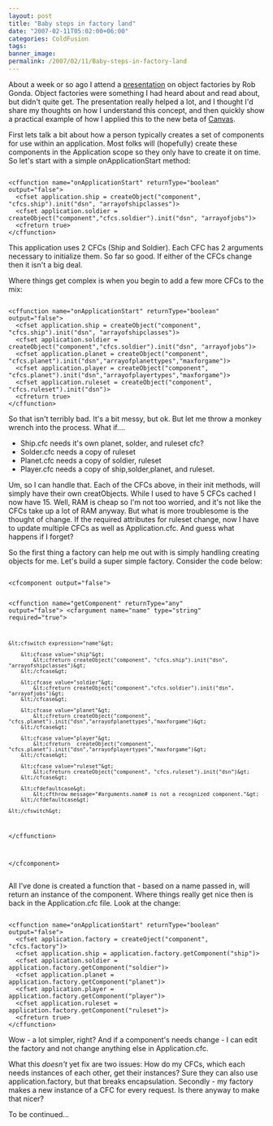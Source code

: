 ```yaml
---
layout: post
title: "Baby steps in factory land"
date: "2007-02-11T05:02:00+06:00"
categories: ColdFusion 
tags: 
banner_image: 
permalink: /2007/02/11/Baby-steps-in-factory-land
---
```


About a week or so ago I attend a <a href="http://ray.camdenfamily.com/index.cfm/2007/2/2/Frameworks-Conference-Intro-to-Object-Factories--Rob-Gonda">presentation</a> on object factories by Rob Gonda. Object factories were something I had heard about and read about, but didn't quite get. The presentation really helped a lot, and I thought I'd share my thoughts on how I understand this concept, and then quickly show a practical example of how I applied this to the new beta of <a href="http://canvas.riaforge.org">Canvas</a>.
<!--more-->
First lets talk a bit about how a person typically creates a set of components for use within an application. Most folks will (hopefully) create these components in the Application scope so they only have to create it on time. So let's start with a simple onApplicationStart method:

<code>
&lt;cffunction name="onApplicationStart" returnType="boolean" output="false"&gt;
  &lt;cfset application.ship = createObject("component", "cfcs.ship").init("dsn", "arrayofshipclasses")&gt;
  &lt;cfset application.soldier = createObject("component","cfcs.soldier").init("dsn", "arrayofjobs")&gt;
  &lt;cfreturn true&gt;
&lt;/cffunction&gt;
</code>

This application uses 2 CFCs (Ship and Soldier). Each CFC has 2 arguments necessary to initialize them. So far so good. If either of the CFCs change then it isn't a big deal. 

Where things get complex is when you begin to add a few more CFCs to the mix:


<code>
&lt;cffunction name="onApplicationStart" returnType="boolean" output="false"&gt;
  &lt;cfset application.ship = createObject("component", "cfcs.ship").init("dsn", "arrayofshipclasses")&gt;
  &lt;cfset application.soldier = createObject("component","cfcs.soldier").init("dsn", "arrayofjobs")&gt;
  &lt;cfset application.planet = createObject("component", "cfcs.planet").init("dsn","arrayofplanettypes","maxforgame")&gt;
  &lt;cfset application.player = createObject("component", "cfcs.planet").init("dsn","arrayofplayertypes","maxforgame")&gt;
  &lt;cfset application.ruleset = createObject("component", "cfcs.ruleset").init("dsn")&gt;
  &lt;cfreturn true&gt;
&lt;/cffunction&gt;
</code>

So that isn't terribly bad. It's a bit messy, but ok. But let me throw a monkey wrench into the process. What if....

<ul>
<li>Ship.cfc needs it's own planet, solder, and ruleset cfc?
<li>Solder.cfc needs a copy of ruleset
<li>Planet.cfc needs a copy of soldier, ruleset
<li>Player.cfc needs a copy of ship,solder,planet, and ruleset.
</ul>

Um, so I can handle that. Each of the CFCs above, in their init methods, will simply have their own creatObjects. While I used to have 5 CFCs cached I now have 15. Well, RAM is cheap so I'm not too worried, and it's not like the CFCs take up a lot of RAM anyway. But what is more troublesome is  the thought of change. If the required attributes for ruleset change, now I have to update multiple CFCs as well as Application.cfc. And guess what happens if I forget?

So the first thing a factory can help me out with is simply handling creating objects for me. Let's build a super simple factory. Consider the code below:

<code>
&lt;cfcomponent output="false"&gt;

&lt;cffunction name="getComponent" returnType="any" output="false"&gt;
	&lt;cfargument name="name" type="string" required="true"&gt;
	
	&lt;cfswitch expression="name"&gt;
	
		&lt;cfcase value="ship"&gt;
			&lt;cfreturn createObject("component", "cfcs.ship").init("dsn", "arrayofshipclasses")&gt;
		&lt;/cfcase&gt;
		
		&lt;cfcase value="soldier"&gt;
			&lt;cfreturn createObject("component","cfcs.soldier").init("dsn", "arrayofjobs")&gt;
		&lt;/cfcase&gt;

		&lt;cfcase value="planet"&gt;
			&lt;cfreturn createObject("component", "cfcs.planet").init("dsn","arrayofplanettypes","maxforgame")&gt;
		&lt;/cfcase&gt;
		
		&lt;cfcase value="player"&gt;
			&lt;cfreturn  createObject("component", "cfcs.planet").init("dsn","arrayofplayertypes","maxforgame")&gt;
		&lt;/cfcase&gt;
		
		&lt;cfcase value="ruleset"&gt;
			&lt;cfreturn createObject("component", "cfcs.ruleset").init("dsn")&gt;
		&lt;/cfcase&gt;
		
		&lt;cfdefaultcase&gt;
			&lt;cfthrow message="#arguments.name# is not a recognized component."&gt;
		&lt;/cfdefaultcase&gt;
		
	&lt;/cfswitch&gt;
	
&lt;/cffunction&gt;

&lt;/cfcomponent&gt;	
</code>

All I've done is created a function that - based on a name passed in, will return an instance of the component. Where things really get nice then is back in the Application.cfc file. Look at the change:


<code>
&lt;cffunction name="onApplicationStart" returnType="boolean" output="false"&gt;
  &lt;cfset application.factory = createOject("component", "cfcs.factory")&gt;
  &lt;cfset application.ship = application.factory.getComponent("ship")&gt;
  &lt;cfset application.soldier = application.factory.getComponent("soldier")&gt;
  &lt;cfset application.planet = application.factory.getComponent("planet")&gt;
  &lt;cfset application.player = application.factory.getComponent("player")&gt;
  &lt;cfset application.ruleset = application.factory.getComponent("ruleset")&gt;
  &lt;cfreturn true&gt;
&lt;/cffunction&gt;
</code>

Wow - a lot simpler, right? And if a component's needs change - I can edit the factory and not change anything else in Application.cfc.

What this <i>doesn't</i> yet fix are two issues: How do my CFCs, which each needs instances of each other, get their instances? Sure they can also use application.factory, but that breaks encapsulation. Secondly - my factory makes a new instance of a CFC for every request. Is there anyway to make that nicer?

To be continued...